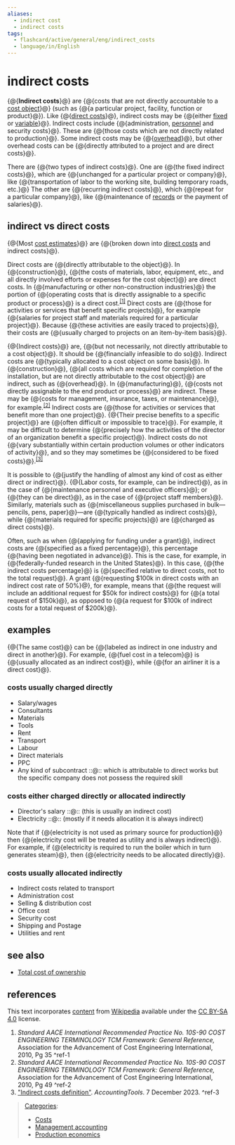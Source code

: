 ```yaml
---
aliases:
  - indirect cost
  - indirect costs
tags:
  - flashcard/active/general/eng/indirect_costs
  - language/in/English
---
```


# indirect costs

{@{__Indirect costs__}@} are {@{costs that are not directly accountable to a [cost object](cost%20object.md)}@} \(such as {@{a particular project, facility, function or product}@}\). Like {@{[direct costs](direct%20costs.md)}@}, indirect costs may be {@{either [fixed](fixed%20cost.md) or [variable](variable%20cost.md)}@}. Indirect costs include {@{administration, [personnel](personnel.md) and security costs}@}. These are {@{those costs which are not directly related to production}@}. Some indirect costs may be {@{[overhead](overhead%20(business).md)}@}, but other overhead costs can be {@{directly attributed to a project and are direct costs}@}. <!--SR:!2025-05-01,67,310!2025-05-01,67,310!2025-05-01,67,310!2025-05-01,67,310!2025-05-01,67,310!2025-05-01,67,310!2025-05-01,67,310!2025-05-01,67,310!2025-05-01,67,310-->

There are {@{two types of indirect costs}@}. One are {@{the fixed indirect costs}@}, which are {@{unchanged for a particular project or company}@}, like {@{transportation of labor to the working site, building temporary roads, etc.}@} The other are {@{recurring indirect costs}@}, which {@{repeat for a particular company}@}, like {@{maintenance of [records](business%20record.md) or the payment of salaries}@}. <!--SR:!2025-05-01,67,310!2025-05-01,67,310!2025-05-01,67,310!2025-05-01,67,310!2025-04-12,48,290!2025-05-01,67,310!2025-05-01,67,310-->

## indirect vs direct costs

{@{Most [cost estimates](cost%20estimate.md)}@} are {@{broken down into [direct costs](direct%20costs.md) and indirect costs}@}. <!--SR:!2025-05-01,67,310!2025-05-01,67,310-->

Direct costs are {@{directly attributable to the object}@}. In {@{construction}@}, {@{the costs of materials, labor, equipment, etc., and all directly involved efforts or expenses for the cost object}@} are direct costs. In {@{manufacturing or other non-construction industries}@} the portion of {@{operating costs that is directly assignable to a specific product or process}@} is a direct cost.<sup>[\[1\]](#^ref-1)</sup> Direct costs are {@{those for activities or services that benefit specific projects}@}, for example {@{salaries for project staff and materials required for a particular project}@}. Because {@{these activities are easily traced to projects}@}, their costs are {@{usually charged to projects on an item-by-item basis}@}. <!--SR:!2025-05-01,67,310!2025-05-01,67,310!2025-03-26,38,290!2025-05-01,67,310!2025-05-01,67,310!2025-05-01,67,310!2025-05-01,67,310!2025-05-01,67,310!2025-05-01,67,310-->

{@{Indirect costs}@} are, {@{but not necessarily, not directly attributable to a cost object}@}. It should be {@{financially infeasible to do so}@}. Indirect costs are {@{typically allocated to a cost object on some basis}@}. In {@{construction}@}, {@{all costs which are required for completion of the installation, but are not directly attributable to the cost object}@} are indirect, such as {@{overhead}@}. In {@{manufacturing}@}, {@{costs not directly assignable to the end product or process}@} are indirect. These may be {@{costs for management, insurance, taxes, or maintenance}@}, for example.<sup>[\[2\]](#^ref-2)</sup> Indirect costs are {@{those for activities or services that benefit more than one project}@}. {@{Their precise benefits to a specific project}@} are {@{often difficult or impossible to trace}@}. For example, it may be difficult to determine {@{precisely how the activities of the director of an organization benefit a specific project}@}. Indirect costs do not {@{vary substantially within certain production volumes or other indicators of activity}@}, and so they may sometimes be {@{considered to be fixed costs}@}.<sup>[\[3\]](#^ref-3)</sup> <!--SR:!2025-05-01,67,310!2025-04-12,48,290!2025-05-01,67,310!2025-05-01,67,310!2025-05-01,67,310!2025-04-07,47,290!2025-05-01,67,310!2025-05-01,67,310!2025-05-01,67,310!2025-04-06,47,290!2025-05-01,67,310!2025-05-01,67,310!2025-05-01,67,310!2025-05-01,67,310!2025-07-14,116,290!2025-05-01,67,310-->

It is possible to {@{justify the handling of almost any kind of cost as either direct or indirect}@}. {@{Labor costs, for example, can be indirect}@}, as in the case of {@{maintenance personnel and executive officers}@}; or {@{they can be direct}@}, as in the case of {@{project staff members}@}. Similarly, materials such as {@{miscellaneous supplies purchased in bulk—pencils, pens, paper}@}—are {@{typically handled as indirect costs}@}, while {@{materials required for specific projects}@} are {@{charged as direct costs}@}. <!--SR:!2025-05-01,67,310!2025-05-01,67,310!2025-05-01,67,310!2025-05-01,67,310!2025-04-07,47,290!2025-05-01,67,310!2025-05-01,67,310!2025-05-01,67,310!2025-05-01,67,310-->

Often, such as when {@{applying for funding under a grant}@}, indirect costs are {@{specified as a fixed percentage}@}, this percentage {@{having been negotiated in advance}@}. This is the case, for example, in {@{federally-funded research in the United States}@}. In this case, {@{the indirect costs percentage}@} is {@{specified relative to direct costs, not to the total request}@}. A grant {@{requesting \$100k in direct costs with an indirect cost rate of 50%}@}, for example, means that {@{the request will include an additional request for \$50k for indirect costs}@} for {@{a total request of \$150k}@}, as opposed to {@{a request for \$100k of indirect costs for a total request of \$200k}@}. <!--SR:!2025-05-01,67,310!2025-05-01,67,310!2025-05-01,67,310!2025-05-01,67,310!2025-05-01,67,310!2025-05-01,67,310!2025-05-01,67,310!2025-05-01,67,310!2025-05-01,67,310!2025-05-01,67,310-->

## examples

{@{The same cost}@} can be {@{labeled as indirect in one industry and direct in another}@}. For example, {@{fuel cost in a telecom}@} is {@{usually allocated as an indirect cost}@}, while {@{for an airliner it is a direct cost}@}. <!--SR:!2025-05-01,67,310!2025-05-01,67,310!2025-05-01,67,310!2025-05-01,67,310!2025-05-01,67,310-->

### costs usually charged directly

- Salary/wages
- Consultants
- Materials
- Tools
- Rent
- Transport
- Labour
- Direct materials
- PPC
- Any kind of subcontract ::@:: which is attributable to direct works but the specific company does not possess the required skill <!--SR:!2025-05-01,67,310!2025-05-01,67,310-->

### costs either charged directly or allocated indirectly

- Director's salary ::@:: \(this is usually an indirect cost\) <!--SR:!2025-05-01,67,310!2025-05-01,67,310-->
- Electricity ::@:: \(mostly if it needs allocation it is always indirect\) <!--SR:!2025-04-12,48,290!2025-05-01,67,310-->

Note that if {@{electricity is not used as primary source for production}@} then {@{electricity cost will be treated as utility and is always indirect}@}. For example, if {@{electricity is required to run the boiler which in turn generates steam}@}, then {@{electricity needs to be allocated directly}@}. <!--SR:!2025-05-01,67,310!2025-04-12,48,290!2025-04-12,48,290!2025-05-01,67,310-->

### costs usually allocated indirectly

- Indirect costs related to transport
- Administration cost
- Selling & distribution cost
- Office cost
- Security cost
- Shipping and Postage
- Utilities and rent

## see also

- [Total cost of ownership](total%20cost%20of%20ownership.md)

## references

This text incorporates [content](https://en.wikipedia.org/wiki/indirect_costs) from [Wikipedia](Wikipedia.md) available under the [CC BY-SA 4.0](https://creativecommons.org/licenses/by-sa/4.0/) license.

1. _Standard AACE International Recommended Practice No. 10S-90 COST ENGINEERING TERMINOLOGY TCM Framework: General Reference,_ Association for the Advancement of Cost Engineering International, 2010, Pg 35 <a id="^ref-1"></a>^ref-1
2. _Standard AACE International Recommended Practice No. 10S-90 COST ENGINEERING TERMINOLOGY TCM Framework: General Reference,_ Association for the Advancement of Cost Engineering International, 2010, Pg 49 <a id="^ref-2"></a>^ref-2
3. ["Indirect costs definition"](https://www.accountingtools.com/articles/what-are-indirect-costs.html). _AccountingTools_. 7 December 2023. <a id="^ref-3"></a>^ref-3

> [Categories](https://en.wikipedia.org/wiki/Help:Category):
>
> - [Costs](https://en.wikipedia.org/wiki/Category:Costs)
> - [Management accounting](https://en.wikipedia.org/wiki/Category:Management%20accounting)
> - [Production economics](https://en.wikipedia.org/wiki/Category:Production%20economics)
